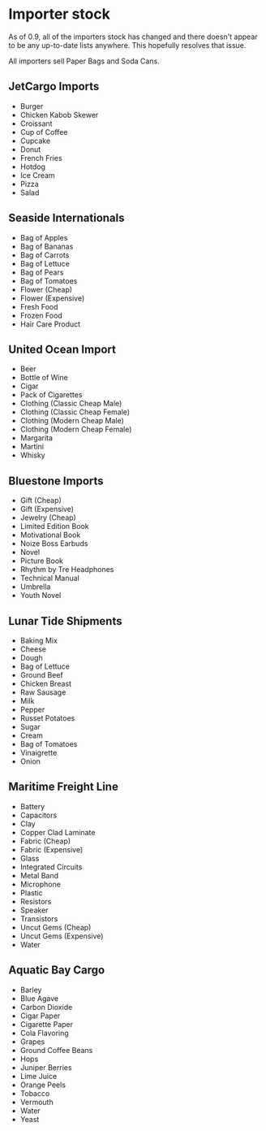 # Importer stock

As of 0.9, all of the importers stock has changed and there doesn't appear to be any up-to-date lists anywhere. This hopefully resolves that issue.

All importers sell Paper Bags and Soda Cans.

## JetCargo Imports

* Burger
* Chicken Kabob Skewer
* Croissant
* Cup of Coffee
* Cupcake
* Donut
* French Fries
* Hotdog
* Ice Cream
* Pizza
* Salad

## Seaside Internationals

* Bag of Apples
* Bag of Bananas
* Bag of Carrots
* Bag of Lettuce
* Bag of Pears
* Bag of Tomatoes
* Flower (Cheap)
* Flower (Expensive)
* Fresh Food
* Frozen Food
* Hair Care Product

## United Ocean Import

* Beer
* Bottle of Wine
* Cigar
* Pack of Cigarettes
* Clothing (Classic Cheap Male)
* Clothing (Classic Cheap Female)
* Clothing (Modern Cheap Male)
* Clothing (Modern Cheap Female)
* Margarita
* Martini
* Whisky

## Bluestone Imports

* Gift (Cheap)
* Gift (Expensive)
* Jewelry (Cheap)
* Limited Edition Book
* Motivational Book
* Noize Boss Earbuds
* Novel
* Picture Book
* Rhythm by Tre Headphones
* Technical Manual
* Umbrella
* Youth Novel

## Lunar Tide Shipments

* Baking Mix
* Cheese
* Dough
* Bag of Lettuce
* Ground Beef
* Chicken Breast
* Raw Sausage
* Milk
* Pepper
* Russet Potatoes
* Sugar
* Cream
* Bag of Tomatoes
* Vinaigrette
* Onion

## Maritime Freight Line

* Battery
* Capacitors
* Clay
* Copper Clad Laminate
* Fabric (Cheap)
* Fabric (Expensive)
* Glass
* Integrated Circuits
* Metal Band
* Microphone
* Plastic
* Resistors
* Speaker
* Transistors
* Uncut Gems (Cheap)
* Uncut Gems (Expensive)
* Water

## Aquatic Bay Cargo

* Barley
* Blue Agave
* Carbon Dioxide
* Cigar Paper
* Cigarette Paper
* Cola Flavoring
* Grapes
* Ground Coffee Beans
* Hops
* Juniper Berries
* Lime Juice
* Orange Peels
* Tobacco
* Vermouth
* Water
* Yeast

